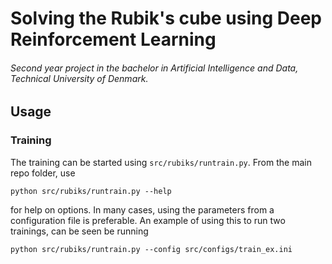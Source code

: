 # Solving the Rubik's cube using Deep Reinforcement Learning

###### Second year project in the bachelor in Artificial Intelligence and Data, Technical University of Denmark.


## Usage

### Training
The training can be started using `src/rubiks/runtrain.py`. From the main repo folder, use
```
python src/rubiks/runtrain.py --help
```
for help on options. In many cases, using the parameters from a configuration file is preferable. An example of using this to run two trainings, can be seen be running
```
python src/rubiks/runtrain.py --config src/configs/train_ex.ini
```

